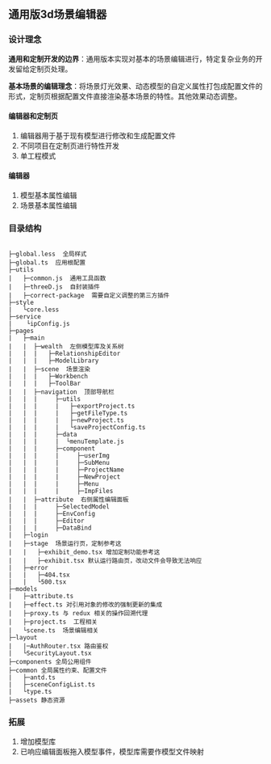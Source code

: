 ## 通用版3d场景编辑器

### 设计理念
**通用和定制开发的边界**：通用版本实现对基本的场景编辑进行，特定复杂业务的开发留给定制页处理。

**基本场景的编辑理念**：将场景灯光效果、动态模型的自定义属性打包成配置文件的形式，定制页根据配置文件直接渲染基本场景的特性。其他效果动态调整。



#### 编辑器和定制页
1. 编辑器用于基于现有模型进行修改和生成配置文件
2. 不同项目在定制页进行特性开发
3. 单工程模式

#### 编辑器
1. 模型基本属性编辑
2. 场景基本属性编辑

### 目录结构
```

├─global.less  全局样式
├─global.ts  应用根配置
├─utils
|   ├─common.js  通用工具函数
|   ├─threeD.js  自封装插件
|   ├─correct-package  需要自定义调整的第三方插件
├─style
|   └core.less
├─service
|    └ipConfig.js
├─pages
|   ├─main
|   |  ├─wealth  左侧模型库及关系树
|   |  |   ├─RelationshipEditor
|   |  |   ├─ModelLibrary
|   |  ├─scene  场景渲染
|   |  |   ├─Workbench
|   |  |   ├─ToolBar
|   |  ├─navigation  顶部导航栏
|   |  |     ├─utils
|   |  |     |   ├─exportProject.ts
|   |  |     |   ├─getFileType.ts
|   |  |     |   ├─newProject.ts
|   |  |     |   └saveProjectConfig.ts
|   |  |     ├─data
|   |  |     |  └menuTemplate.js
|   |  |     ├─component
|   |  |     |     ├─userImg
|   |  |     |     ├─SubMenu
|   |  |     |     ├─ProjectName
|   |  |     |     ├─NewProject
|   |  |     |     ├─Menu
|   |  |     |     ├─ImpFiles
|   |  ├─attribute  右侧属性编辑面板
|   |  |     ├─SelectedModel
|   |  |     ├─EnvConfig
|   |  |     ├─Editor
|   |  |     ├─DataBind
|   ├─login
|   ├─stage  场景运行页，定制参考这
|   |   ├─exhibit_demo.tsx 增加定制功能参考这
|   |   ├─exhibit.tsx 默认运行路由页，改动文件会导致无法响应
|   ├─error
|   |   ├─404.tsx
|   |   └500.tsx
├─models
|   ├─attribute.ts
|   ├─effect.ts 对引用对象的修改的强制更新的集成
|   ├─proxy.ts 与 redux 相关的操作回溯代理
|   ├─project.ts  工程相关
|   └scene.ts  场景编辑相关
├─layout
|   |─AuthRouter.tsx 路由鉴权
|   └SecurityLayout.tsx
├─components 全局公用组件
├─common 全局属性约束、配置文件
|   ├─antd.ts
|   ├─sceneConfigList.ts
|   └type.ts
├─assets 静态资源
```

### 拓展
1. 增加模型库
2. 已响应编辑面板拖入模型事件，模型库需要作模型文件映射
